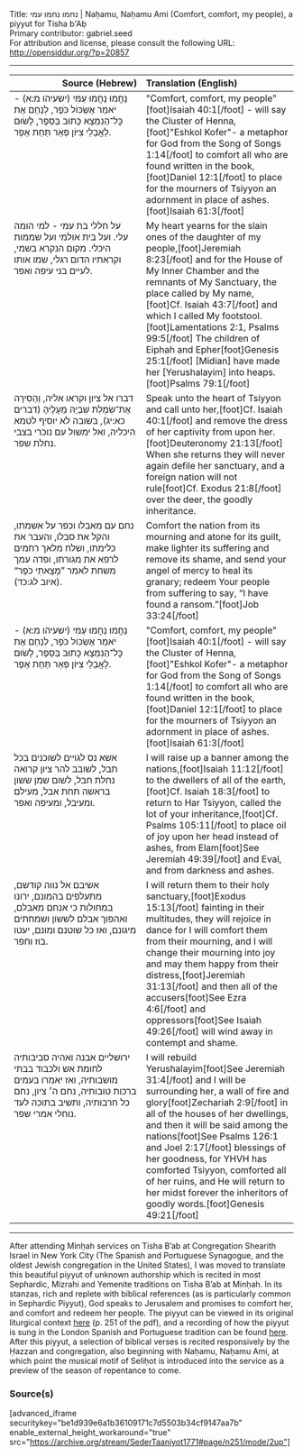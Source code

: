 <html>
<head></head>
<body>
Title: נחמו נחמו עמי | Naḥamu, Naḥamu Ami (Comfort, comfort, my people), a piyyut for Tisha b'Aḅ<br />
Primary contributor: gabriel.seed<br />
For attribution and license, please consult the following URL: <a href="http://opensiddur.org/?p=20857">http://opensiddur.org/?p=20857</a>
<p />
<hr />

<table style="margin-left: auto;margin-right: auto;" class="draggable">
<thead><tr><th id="x" style="text-align: right;">Source (Hebrew)</th><th style="text-align: left;">Translation (English)</th></tr></thead>
<tbody>
<tr><td style="vertical-align:top;" width="46%">
<div class="liturgy"><span lang="he">
נַחֲמוּ נַחֲמוּ עַמִּי <span class="citation">(ישעיהו מ:א)</span> - יֹאמַר אֶשְׂכּוֹל כֹּפֶר,
לְנַחֵם אֶת כׇּל־הַנִמְצָא כָּתוּב בַּסֵּפֶר,
לָשׂוּם לַאֲבֵלֵי צִיּוֹן פְּאֵר תַּחַת אֵפֶר.
</span></div></td>
 
<td style="vertical-align:top;" width="53%">
<div class="english">
"Comfort, comfort, my people"[foot]Isaiah 40:1[/foot] - will say the Cluster of Henna,[foot]"Eshkol Kofer"- a metaphor for God from the Song of Songs 1:14[/foot]
to comfort all who are found written in the book,[foot]Daniel 12:1[/foot] 
to place for the mourners of Tsiyyon an adornment in place of ashes.[foot]Isaiah 61:3[/foot] 
</div></td></tr>


<tr><td style="vertical-align:top;" width="46%">
<div class="liturgy"><span lang="he">
על חללי בת עמי - למי הומה עלי.
ועל בית אולמי ועל שממות היכלי.
מקום הנקרא בשמי, וקראתיו הדום רגלי,
שמו אותו לעיים בני עיפה ואפר.
</span></div></td>
 
<td style="vertical-align:top;" width="53%">
<div class="english">
My heart yearns for the slain ones of the daughter of my people,[foot]Jeremiah 8:23[/foot] 
and for the House of My Inner Chamber and the remnants of My Sanctuary, 
the place called by My name,[foot]Cf. Isaiah 43:7[/foot] and which I called My footstool.[foot]Lamentations 2:1, Psalms 99:5[/foot] 
The children of Eiphah and Epher[foot]Genesis 25:1[/foot] [Midian] have made her [Yerushalayim] into heaps.[foot]Psalms 79:1[/foot] 
</div></td></tr>


<tr><td style="vertical-align:top;" width="46%">
<div class="liturgy"><span lang="he">
דברו אל ציון וקראו אליה,
וְהֵסִירָה אֶת־שִׂמְלַת שִׁבְיָהּ מֵעָלֶיהָ <span class="citation">(דברים כא:יג)</span>,
בשובה לא יוסיף לטמא היכליה,
ואל ימשול עם נוכרי בצבי נחלת שפר.
</span></div></td>
 
<td style="vertical-align:top;" width="53%">
<div class="english">
Speak unto the heart of Tsiyyon and call unto her,[foot]Cf. Isaiah 40:1[/foot] 
and remove the dress of her captivity from upon her.[foot]Deuteronomy 21:13[/foot] 
When she returns they will never again defile her sanctuary, 
and a foreign nation will not rule[foot]Cf. Exodus 21:8[/foot] over the deer, the goodly inheritance.
</div></td></tr>


<tr><td style="vertical-align:top;" width="46%">
<div class="liturgy"><span lang="he">
נחם עם מאבלו וכפר על אשמתו,
והקל את סבלו, והעבר את כלימתו,
ושלח מלאך רחמים לרפא את מגורתו,
ופדה עמך משחת לאמר ”מָצָאתִי כֹפֶר“ <span class="citation">(איוב לג:כד)</span>.
</span></div></td>
 
<td style="vertical-align:top;" width="53%">
<div class="english">
Comfort the nation from its mourning and atone for its guilt, 
make lighter its suffering and remove its shame, 
and send your angel of mercy to heal its granary; 
redeem Your people from suffering to say, “I have found a ransom.”[foot]Job 33:24[/foot]
</div></td></tr>


<tr><td style="vertical-align:top;" width="46%">
<div class="liturgy"><span lang="he">
נַחֲמוּ נַחֲמוּ עַמִּי <span class="citation">(ישעיהו מ:א)</span> - יֹאמַר אֶשְׂכּוֹל כֹּפֶר,
לְנַחֵם אֶת כׇּל־הַנִמְצָא כָּתוּב בַּסֵּפֶר,
לָשׂוּם לַאֲבֵלֵי צִיּוֹן פְּאֵר תַּחַת אֵפֶר.
</span></div></td>
 
<td style="vertical-align:top;" width="53%">
<div class="english">
"Comfort, comfort, my people"[foot]Isaiah 40:1[/foot] - will say the Cluster of Henna,[foot]"Eshkol Kofer"- a metaphor for God from the Song of Songs 1:14[/foot]
to comfort all who are found written in the book,[foot]Daniel 12:1[/foot] 
to place for the mourners of Tsiyyon an adornment in place of ashes.[foot]Isaiah 61:3[/foot] 
</div></td></tr>


<tr><td style="vertical-align:top;" width="46%">
<div class="liturgy"><span lang="he">
אשא נס לגויים לשוכנים בכל תבל,
לשובב להר ציון קרואה נחלת חבל,
לשום שמן ששון בראשה תחת אבל,
מעילם ומעיבל, ומעיפה ואפר.
</span></div></td>
 
<td style="vertical-align:top;" width="53%">
<div class="english">
I will raise up a banner among the nations,[foot]Isaiah 11:12[/foot] to the dwellers of all of the earth,[foot]Cf. Isaiah 18:3[/foot] 
to return to Har Tsiyyon, called the lot of your inheritance,[foot]Cf. Psalms 105:11[/foot] 
to place oil of joy upon her head instead of ashes, 
from Elam[foot]See Jeremiah 49:39[/foot] and Eval, and from darkness and ashes.
</div></td></tr>


<tr><td style="vertical-align:top;" width="46%">
<div class="liturgy"><span lang="he">
אשיבם אל נווה קודשם, מתעלפים בהמונם,
ירונו במחולות כי אנחם מאבלם,
ואהפוך אבלם לששון ושמחתים מיגונם,
ואז כל שוטנם ומונם, יעטו בוז וחפר.
</span></div></td>
 
<td style="vertical-align:top;" width="53%">
<div class="english">
I will return them to their holy sanctuary,[foot]Exodus 15:13[/foot] fainting in their multitudes, 
they will rejoice in dance for I will comfort them from their mourning, 
and I will change their mourning into joy and may them happy from their distress,[foot]Jeremiah 31:13[/foot] 
and then all of the accusers[foot]See Ezra 4:6[/foot] and oppressors[foot]See Isaiah 49:26[/foot] will wind away in contempt and shame.
</div></td></tr>


<tr><td style="vertical-align:top;" width="46%">
<div class="liturgy"><span lang="he">
ירושליים אבנה ואהיה סביבותיה 
לחומת אש ולכבוד בבתי מושבותיה,
ואז יאמרו בעמים ברכות טובותיה, 
נחם ה׳ ציון, נחם כל חרבותיה,
ותשיב בתוכה לעד נוחלי אמרי שפר.
</span></div></td>
 
<td style="vertical-align:top;" width="53%">
<div class="english">
I will rebuild Yerushalayim[foot]See Jeremiah 31:4[/foot] and I will be surrounding her, 
a wall of fire and glory[foot]Zechariah 2:9[/foot] in all of the houses of her dwellings, 
and then it will be said among the nations[foot]See Psalms 126:1 and Joel 2:17[/foot] blessings of her goodness, 
for YHVH has comforted Tsiyyon, comforted all of her ruins, 
and He will return to her midst forever the inheritors of goodly words.[foot]Genesis 49:21[/foot]
</div></td></tr>
</tbody></table>

<hr />

After attending Minḥah services on Tisha B’ab at Congregation Shearith Israel in New York City (The Spanish and Portuguese Synagogue, and the oldest Jewish congregation in the United States), I was moved to translate this beautiful piyyut of unknown authorship which is recited in most Sephardic, Mizrahi and Yemenite traditions on Tisha B’ab at Minḥah. In its stanzas, rich and replete with biblical references (as is particularly common in Sephardic Piyyut), God speaks to Jerusalem and promises to comfort her, and comfort and redeem her people. The piyyut can be viewed in its original liturgical context <a href="https://books.googleusercontent.com/books/content?req=AKW5QaeIO04dIgp5Ht-WRimQco4a7P7OzkMyZ7xjPJydqzEnEdNhmjwp2qA1ARB7CxabY_INDPNhK31lodOcL6tm8XcNW6R5W7XMvMxHj3Ek69bbkhF77vW5d4V-5mxtS4OtmRXEUgprDleZB5cATnAgk_kpbvDzPZs1JAf8cemNfHQKii6xpB9yVfyLWmSTMap9aK_J1asjJogK0umUTZlbzOshjY390p9y5486u5Lg-hcgN-hiaxRCVD4UYYo5H3OkKYU9qUzK">here</a> (p. 251 of the pdf), and a recording of how the piyyut is sung in the London Spanish and Portuguese tradition can be found <a href="https://sites.google.com/site/shaarhashamayimlondon/fast-of-av-minha">here</a>. After this piyyut, a selection of biblical verses is recited responsively by the Ḥazzan and congregation, also beginning with Naḥamu, Naḥamu Ami, at which point the musical motif of Seliḥot is introduced into the service as a preview of the season of repentance to come.

<h3>Source(s)</h3>

[advanced_iframe securitykey="be1d939e6a1b36109171c7d5503b34cf9147aa7b" enable_external_height_workaround="true" src="https://archive.org/stream/SederTaaniyot1771#page/n251/mode/2up"]

</body>
</html>
